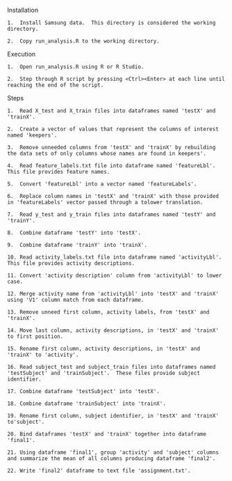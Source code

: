 
Installation

	1.  Install Samsung data.  This directory is considered the working directory.

	2.  Copy run_analysis.R to the working directory.


Execution

	1.  Open run_analysis.R using R or R Studio.
	
	2.  Step through R script by pressing <Ctrl><Enter> at each line until reaching the end of the script.


Steps
	
	1.  Read X_test and X_train files into dataframes named 'testX' and 'trainX'.
	
	2.  Create a vector of values that represent the columns of interest named 'keepers'.
	
	3.  Remove unneeded columns from 'testX' and 'trainX' by rebuilding the data sets of only columns whose names are found in keepers'.
	
	4.  Read feature_labels.txt file into dataframe named 'featureLbl'.  This file provides feature names.
	
	5.  Convert 'featureLbl' into a vector named 'featureLabels'.
	
	6.  Replace column names in 'testX' and 'trainX' with those provided in 'featureLabels' vector passed through a tolower translation.
	
	7.  Read y_test and y_train files into dataframes named 'testY' and 'trainY'.
	
	8.  Combine dataframe 'testY' into 'testX'.
	
	9.  Combine dataframe 'trainY' into 'trainX'.
	
	10. Read activity_labels.txt file into dataframe named 'activityLbl'.  This file provides activity descriptions.
	
	11. Convert 'activity description' column from 'activityLbl' to lower case.
	
	12. Merge activity name from 'activityLbl' into 'testX' and 'trainX' using 'V1' column match from each dataframe.
	
	13. Remove unneed first column, activity labels, from 'testX' and 'trainX'.
	
	14. Move last column, activity descriptions, in 'testX' and 'trainX' to first position.
	
	15. Rename first column, activity descriptions, in 'testX' and 'trainX' to 'activity'.
	
	16. Read subject_test and subject_train files into dataframes named 'testSubject' and 'trainSubject'.  These files provide subject identifier.
	
	17. Combine dataframe 'testSubject' into 'testX'.
	
	18. Combine dataframe 'trainSubject' into 'trainX'.
	
	19. Rename first column, subject identifier, in 'testX' and 'trainX' to'subject'.
	
	20. Bind dataframes 'testX' and 'trainX' together into dataframe 'final1'.
	
	21. Using dataframe 'final1', group 'activity' and 'subject' columns and summarize the mean of all columns producing dataframe 'final2'.
	
	22. Write 'final2' dataframe to text file 'assignment.txt'.
